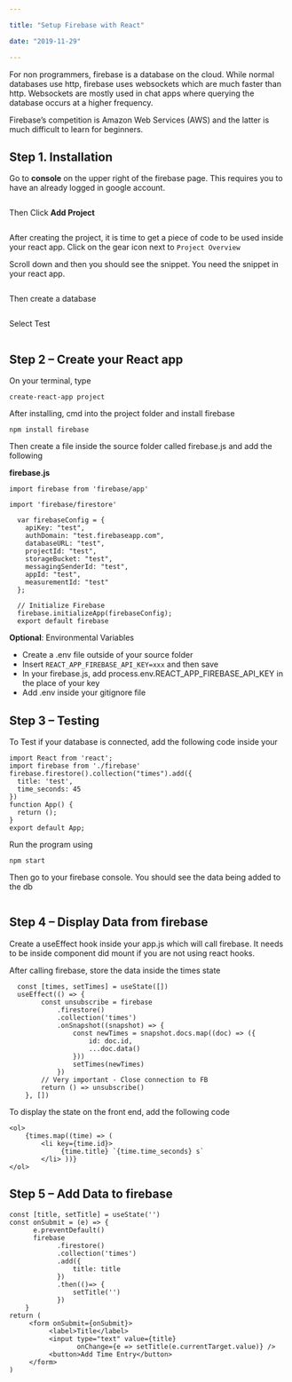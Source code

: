 ```yaml
---

title: "Setup Firebase with React"

date: "2019-11-29"

---
```


For non programmers, firebase is a database on the cloud. While normal databases use http, firebase uses websockets which are much faster than http. Websockets are mostly used in chat apps where querying the database occurs at a higher frequency.

Firebase’s competition is Amazon Web Services (AWS) and the latter is much difficult to learn for beginners.

## Step 1. Installation

Go to  **console**  on the upper right of the firebase page. This requires you to have an already logged in google account.

<!-- ![Gatsby](./1.png) -->

<img src="./1.png" alt="" /><br/>

Then Click  **Add Project**  

<img src="./2.png" alt="" /><br/>

After creating the project, it is time to get a piece of code to be used inside your react app. Click on the gear icon next to  ```Project Overview```

Scroll down and then you should see the snippet. You need the snippet in your react app.

<img src="./4.png" alt=""  /><br/>

Then create a database

<img src="./5.png" alt=""  /><br/>

Select Test

<img src="./6.png" alt=""  /><br/>


## Step 2 – Create your React app

On your terminal, type

    create-react-app project

After installing, cmd into the project folder and install firebase

    npm install firebase

Then create a file inside the source folder called firebase.js and add the following

**firebase.js**

    import firebase from 'firebase/app'
    
    import 'firebase/firestore'
    
      var firebaseConfig = {
        apiKey: "test",
        authDomain: "test.firebaseapp.com",
        databaseURL: "test",
        projectId: "test",
        storageBucket: "test",
        messagingSenderId: "test",
        appId: "test",
        measurementId: "test"
      };
    
      // Initialize Firebase
      firebase.initializeApp(firebaseConfig);
      export default firebase

**Optional**: Environmental Variables

 - Create a .env file outside of your source folder
 - Insert ```REACT_APP_FIREBASE_API_KEY=xxx``` and then save
 - In your firebase.js, add process.env.REACT_APP_FIREBASE_API_KEY in the place of your key
 - Add .env inside your gitignore file

## Step 3 – Testing

To Test if your database is connected, add the following code inside your

    import React from 'react';
    import firebase from './firebase'
    firebase.firestore().collection("times").add({
      title: 'test',
      time_seconds: 45
    })
    function App() {
      return ();
    }
    export default App;

Run the program using

    npm start

Then go to your firebase console. You should see the data being added to the db

<img src="./7.png" alt=""  /><br/>


## Step 4 – Display Data from firebase

Create a useEffect hook inside your app.js which will call firebase. It needs to be inside component did mount if you are not using react hooks.

After calling firebase, store the data inside the times state

      const [times, setTimes] = useState([])
      useEffect(() => {
            const unsubscribe = firebase
                .firestore()
                .collection('times')
                .onSnapshot((snapshot) => {
                    const newTimes = snapshot.docs.map((doc) => ({
                        id: doc.id,
                        ...doc.data()
                    }))
                    setTimes(newTimes)
                })
            // Very important - Close connection to FB
            return () => unsubscribe()
        }, [])

To display the state on the front end, add the following code

    <ol>
        {times.map((time) => (
            <li key={time.id}>
				 {time.title} `{time.time_seconds} s`
		    </li> ))} 
    </ol>


## Step 5 – Add Data to firebase

    const [title, setTitle] = useState('')
    const onSubmit = (e) => {
          e.preventDefault()
          firebase
                .firestore()
                .collection('times')
                .add({
                    title: title
                })
                .then(()=> {
                    setTitle('')
                })
        }
    return (
         <form onSubmit={onSubmit}>
              <label>Title</label>
              <input type="text" value={title} 
                     onChange={e => setTitle(e.currentTarget.value)} />
              <button>Add Time Entry</button>
         </form>
    )


